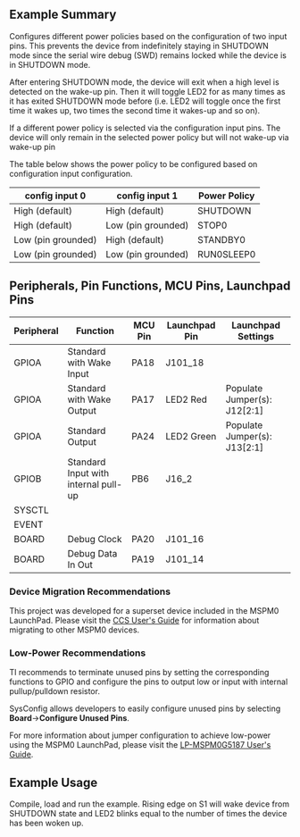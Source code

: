 ## Example Summary

Configures different power policies based on the configuration of two input
pins. This prevents the device from indefinitely staying in SHUTDOWN
mode since the serial wire debug (SWD) remains locked while the device is in
SHUTDOWN mode.

After entering SHUTDOWN mode, the device will exit when a high level is detected
on the wake-up pin. Then it will toggle LED2 for as many times as it has exited
SHUTDOWN mode before (i.e. LED2 will toggle once the first time it wakes up, two
times the second time it wakes-up and so on).

If a different power policy is selected via the configuration input pins. The
device will only remain in the selected power policy but will not wake-up via
wake-up pin

The table below shows the power policy to be configured based on configuration
input configuration.

|config input 0      |config input 1      |Power Policy        |
|--------------------|--------------------|--------------------|
| High (default)     | High (default)     | SHUTDOWN           |
| High (default)     | Low (pin grounded) | STOP0              |
| Low (pin grounded) | High (default)     | STANDBY0           |
| Low (pin grounded) | Low (pin grounded) | RUN0SLEEP0         |

## Peripherals, Pin Functions, MCU Pins, Launchpad Pins
| Peripheral | Function | MCU Pin | Launchpad Pin | Launchpad Settings |
| --- | --- | --- | --- | --- |
| GPIOA | Standard with Wake Input | PA18 | J101_18 |  |
| GPIOA | Standard with Wake Output | PA17 | LED2 Red | Populate Jumper(s): J12[2:1] |
| GPIOA | Standard Output | PA24 | LED2 Green | Populate Jumper(s): J13[2:1] |
| GPIOB | Standard Input with internal pull-up | PB6 | J16_2 |  |
| SYSCTL |  |  |  |  |
| EVENT |  |  |  |  |
| BOARD | Debug Clock | PA20 | J101_16 |  |
| BOARD | Debug Data In Out | PA19 | J101_14 |  |

### Device Migration Recommendations
This project was developed for a superset device included in the MSPM0 LaunchPad. Please
visit the [CCS User's Guide](https://software-dl.ti.com/msp430/esd/MSPM0-SDK/latest/docs/english/tools/ccs_ide_guide/doc_guide/doc_guide-srcs/ccs_ide_guide.html#sysconfig-project-migration)
for information about migrating to other MSPM0 devices.

### Low-Power Recommendations
TI recommends to terminate unused pins by setting the corresponding functions to
GPIO and configure the pins to output low or input with internal
pullup/pulldown resistor.

SysConfig allows developers to easily configure unused pins by selecting **Board**→**Configure Unused Pins**.

For more information about jumper configuration to achieve low-power using the
MSPM0 LaunchPad, please visit the [LP-MSPM0G5187 User's Guide](https://www.ti.com/lit/slau967).

## Example Usage

Compile, load and run the example. Rising edge on S1 will wake device from
SHUTDOWN state and LED2 blinks equal to the number of times the device has been
woken up.
